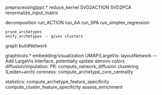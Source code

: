 preprocessing(pp).*
	reduce_kernel
	SVD2ACTION
	SVD2PCA
	renormalize_input_matrix

decomposition
	run_ACTION
	run_AA
	run_SPA
	run_simplex_regression

	prune_archetypes
	unify_archetypes -- gives clusters

graph
	buildNetwork

graphtools.*
	embedding/visualization
		UMAP/LargeVis: layoutNetwork -- Add LargeVis interface, potentially update denovo colors
	diffusion/imputation:
		PR: compute_network_diffusion
	clustering (Leiden+arch)
	coreness: compute_archetype_core_centrality


statistics:
	compute_archetype_feature_specificity
	compute_cluster_feature_specificity
	assess_enrichment
